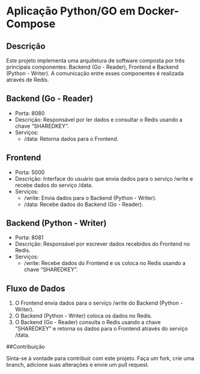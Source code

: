 # Aplicação Python/GO em Docker-Compose

## Descrição

Este projeto implementa uma arquitetura de software composta por três principais componentes: Backend (Go - Reader), Frontend e Backend (Python - Writer). A comunicação entre esses componentes é realizada através de Redis.

## Backend (Go - Reader)

- Porta: 8080
- Descrição: Responsável por ler dados e consultar o Redis usando a chave “SHAREDKEY”.
 - Serviços:
   - /data: Retorna dados para o Frontend.
     

## Frontend

- Porta: 5000
- Descrição: Interface do usuário que envia dados para o serviço /write e recebe dados do serviço /data.
 - Serviços:
   - /write: Envia dados para o Backend (Python - Writer).
   - /data: Recebe dados do Backend (Go - Reader).
  
## Backend (Python - Writer)

- Porta: 8081
- Descrição: Responsável por escrever dados recebidos do Frontend no Redis.
 - Serviços:
   - /write: Recebe dados do Frontend e os coloca no Redis usando a chave “SHAREDKEY”.


## Fluxo de Dados

1. O Frontend envia dados para o serviço /write do Backend (Python - Writer).
2. O Backend (Python - Writer) coloca os dados no Redis.
3. O Backend (Go - Reader) consulta o Redis usando a chave “SHAREDKEY” e retorna os dados para o Frontend através do serviço /data.

##Contribuição

Sinta-se à vontade para contribuir com este projeto. Faça um fork, crie uma branch, adicione suas alterações e envie um pull request.
